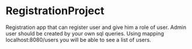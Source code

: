 # RegistrationProject
Registration app that can register user and give him a role of user. Admin user should be created by your own sql queries. Using mapping localhost:8080/users you will be able to see a list of users.
